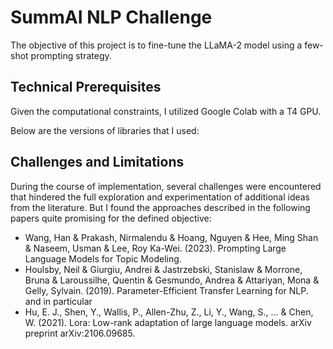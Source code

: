 # SummAI NLP Challenge

The objective of this project is to fine-tune the LLaMA-2 model using a few-shot prompting strategy. 

## Technical Prerequisites

Given the computational constraints, I utilized Google Colab with a T4 GPU.

Below are the versions of libraries that I used:


## Challenges and Limitations

During the course of implementation, several challenges were encountered that hindered the full exploration and experimentation of additional ideas from the literature.  But I found the approaches described in the following papers quite promising for the defined objective:

- Wang, Han & Prakash, Nirmalendu & Hoang, Nguyen & Hee, Ming Shan & Naseem, Usman & Lee, Roy Ka-Wei. (2023). Prompting Large Language Models for Topic Modeling.
- Houlsby, Neil & Giurgiu, Andrei & Jastrzebski, Stanislaw & Morrone, Bruna & Laroussilhe, Quentin & Gesmundo, Andrea & Attariyan, Mona & Gelly, Sylvain. (2019). Parameter-Efficient Transfer Learning for NLP.
and in particular
- Hu, E. J., Shen, Y., Wallis, P., Allen-Zhu, Z., Li, Y., Wang, S., ... & Chen, W. (2021). Lora: Low-rank adaptation of large language models. arXiv preprint arXiv:2106.09685.
